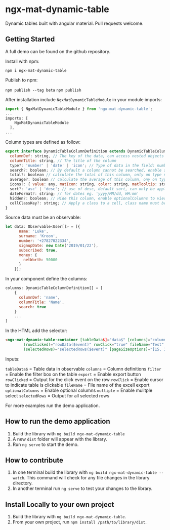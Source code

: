 # ngx-mat-dynamic-table

Dynamic tables built with angular material. Pull requests welcome.

## Getting Started

A full demo can be found on the github repository.

Install with npm:

`npm i ngx-mat-dynamic-table`

Publish to npm:

`npm publish --tag beta`
`npm publish`

After installation include `NgxMatDynamicTableModule` in your module imports:

```javascript
import { NgxMatDynamicTableModule } from 'ngx-mat-dynamic-table';
...
imports: [
    NgxMatDynamicTableModule
  ],
...
```

Column types are defined as follow:

```javascript
export interface DynamicTableColumnDefinition extends DynamicTableColumn {
  columnDef: string, // The key of the data, can access nested objects
  columnTitle: string, // The title of the column
  type?: 'number' | 'date' | 'icon'; // Type of data in the field: number, date, icon
  search?: boolean; // By default a column cannot be searched, enable search on this column
  total?: boolean // calculate the total of this column, only on type number
  average?: boolean // calculate the average of this column, ony on type number
  icons?: { value: any, matIcon: string, color: string, matTooltip: string }[] // Material icons only, only on type icon
  sort?: 'asc' | 'desc'; // asc of desc, default sort, can only be applied to one column.
  dateFormat?: string; // for dates eg. 'yyyy/MM/dd, HH:mm'
  hidden?: boolean; // Hide this column, enable optionalColumns to view
  cellClassKey?: string; // Apply a class to a cell, class name must be in the data
}
```

Source data must be an observable:

```javascript
let data: Observable<User[]> = [{
      name: 'Luke',
      surname: 'Kroon',
      number: '+27827022334',
      signupDate: new Date('2019/01/22'),
      subscribed: true,
      money: {
        netWorth: 50000
      }
    }];
```

In your component define the columns:

```javascript
columns: DynamicTableColumnDefinition[] = [
    {
      columnDef: 'name',
      columnTitle: 'Name',
      search: true
    }
    ...
]
```

In the HTML add the selector:

```html
<ngx-mat-dynamic-table-container [tableData$]="data$" [columns]="columns" filter="true" export="true"
        (rowClicked)="rowData($event)" rowClick="true" fileName="Test" optionalColumns="true" multiple="true"
        (selectedRows)="selectedRows($event)" [pageSizeOptions]="[15, 30, 60]"></ngx-mat-dynamic-table-container>
```

Inputs:

`tableData$` = Table data in observable
`columns` = Column definitions
`filter` = Enable the filter box on the table
`export` = Enable export button
`rowClicked` = Output for the click event on the row
`rowClick` = Enable cursor to indicate table is clickable
`fileName` = File name of the excell export
`optionalColumns` = Enable optional columns
`multiple` = Enable mulitple select
`selectedRows` = Output for all selected rows

For more examples run the demo application.

## How to run the demo application

1. Build the library with `ng build ngx-mat-dynamic-table`
2. A new `dist` folder will appear with the library.
3. Run `ng serve` to start the demo.

## How to contribute

1. In one terminal build the library with `ng build ngx-mat-dynamic-table --watch`. This command will check for any file changes in the library directory.
2. In another terminal run `ng serve` to test your changes to the library.

## Install Locally to your own project

1. Build the library with `ng build ngx-mat-dynamic-table`.
2. From your own project, run `npm install /path/to/library/dist`.
